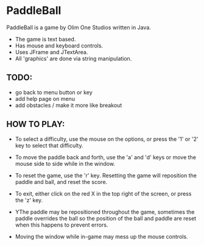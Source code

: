 # PaddleBall
PaddleBall is a game by Olim One Studios written in Java.
* The game is text based.
* Has mouse and keyboard controls.
* Uses JFrame and JTextArea.
* All 'graphics' are done via string manipulation.

## TODO:
* go back to menu button or key
* add help page on menu
* add obstacles / make it more like breakout

## HOW TO PLAY:
* To select a difficulty, use the mouse on the options,
or press the '1' or '2' key to select that difficulty.

* To move the paddle back and forth, use the 'a' and 'd' keys or
move the mouse side to side while in the window.

* To reset the game, use the 'r' key. Resetting the game will reposition
the paddle and ball, and reset the score.

* To exit, either click on the red X in the top right of the screen,
or press the 'z' key.

* YThe paddle may be repositioned throughout the game, sometimes the paddle overrides the ball so the position of
the ball and paddle are reset when this happens to prevent errors.

* Moving the window while in-game may mess up the mouse controls.

